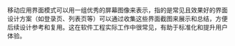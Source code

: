 移动应用界面模式可以用一组优秀的屏幕图像来表示，指的是常见且效果好的界面设计方案（如登录页、列表页等）可以通过收集这些界面截图来展示和总结，方便后续设计参考和复用。这在软件工程实际工作中很常见，有助于标准化和提升用户体验。